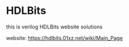 # HDLBits
this is verilog HDLBits website solutions

website: https://hdlbits.01xz.net/wiki/Main_Page
